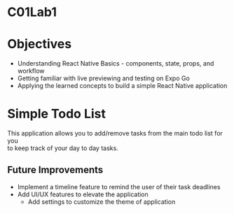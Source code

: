 # C01Lab1

# Objectives
* Understanding React Native Basics - components, state, props, and workflow
* Getting familiar with live previewing and testing on Expo Go
* Applying the learned concepts to build a simple React Native application

# Simple Todo List
This application allows you to add/remove tasks from the main todo list for you  
to keep track of your day to day tasks.

## Future Improvements
* Implement a timeline feature to remind the user of their task deadlines
* Add UI/UX features to elevate the application
  - Add settings to customize the theme of application
